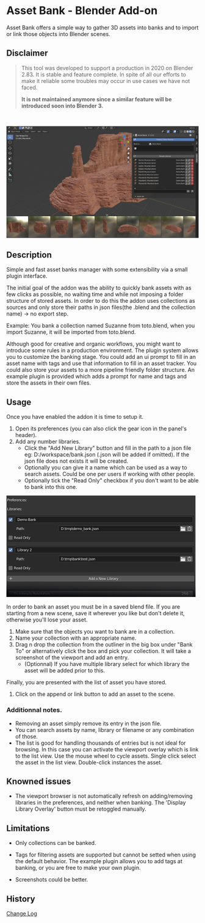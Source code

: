 # Asset Bank - Blender Add-on
Asset Bank offers a simple way to gather 3D assets into banks and to import or link those objects into Blender scenes.

## Disclaimer
>This tool was developed to support a production in 2020 on Blender 2.83. It is stable and feature complete. In spite of all our efforts to make it reliable some troubles may occur in use cases we have not faced.
>
>**It is not maintained anymore since a similar feature will be introduced soon into Blender 3.**

<br />

![](images/screenshot.jpg)

## Description
Simple and fast asset banks manager with some extensibility via a small plugin interface.

The initial goal of the addon was the ability to quickly bank assets with as few clicks as possible, no waiting time and
while not imposing a folder structure of stored assets. In order to do this the addon uses collections as sources and only store their paths in json files(the .blend and the collection name) -> no export step.

Example: You bank a collection named Suzanne from toto.blend, when you import Suzanne, it will be imported from toto.blend. 

Although good for creative and organic workflows, you might want to introduce some rules in a production environment. 
The plugin system allows you to customize the banking stage. You could add an ui prompt to fill in an asset name with tags and 
use that information to fill in an asset tracker. You could also store your assets to a more pipeline friendly folder structure.
An example plugin is provided which adds a prompt for name and tags and store the assets in their own files.


## Usage
Once you have enabled the addon it is time to setup it.

1. Open its preferences (you can also click the gear icon in the panel's header).
2. Add any number libraries.
   - Click the "Add New Library" button and fill in the path to a json file eg: D:/workspace/bank.json (.json will be added if omitted). 
     If the json file does not exists it will be created.
   - Optionally you can give it a name which can be used as a way to search assets. Could be one per users if working with other people.
   - Optionally tick the "Read Only" checkbox if you don't want to be able to bank into this one.
     
![](images/preferences.jpg)


In order to bank an asset you must be in a saved blend file. If you are starting from a new scene, save it wherever you like but don't delete it, otherwise you'll lose your asset.
1. Make sure that the objects you want to bank are in a collection.
2. Name your collection with an appropriate name.
3. Drag n drop the collection from the outliner in the big box under "Bank To" or alternatively click the box and pick your collection. It will take a screenshot of the viewport and add an entry.
   - (Optionnal) If you have multiple library select for which library the asset will be added prior to this.

Finally, you are presented with the list of asset you have stored. 
1. Click on the append or link button to add an asset to the scene.

### Additionnal notes.
- Removing an asset simply remove its entry in the json file. 
- You can search assets by name, library or filename or any combination of those.
- The list is good for handling thousands of entries but is not ideal for browsing. In this case you can activate the viewport overlay which is link to the list view.
Use the mouse wheel to cycle assets. Single click select the asset in the list view. Double-click instances the asset.

## Knowned issues
- The viewport browser is not automatically refresh on adding/removing libraries in the preferences, and neither when banking. The 'Display Library Overlay' button must be retoggled manually.

## Limitations

- Only collections can be banked.
- Tags for filtering assets are supported but cannot be setted when using the default behavior. 
  The example plugin allows you to add tags at banking, or you are free to make your own plugin.
  
- Screenshots could be better.

## History
[Change Log](./CHANGELOG.md)
